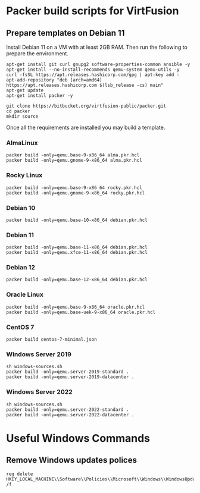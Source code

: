 # Packer build scripts for VirtFusion

## Prepare templates on Debian 11

Install Debian 11 on a VM with at least 2GB RAM. Then run the following to prepare the environment.

```shell
apt-get install git curl gnupg2 software-properties-common ansible -y
apt-get install --no-install-recommends qemu-system qemu-utils -y
curl -fsSL https://apt.releases.hashicorp.com/gpg | apt-key add -
apt-add-repository "deb [arch=amd64] https://apt.releases.hashicorp.com $(lsb_release -cs) main"
apt-get update
apt-get install packer -y

git clone https://bitbucket.org/virtfusion-public/packer.git
cd packer
mkdir source
```

Once all the requirements are installed you may build a template.

### AlmaLinux
```shell
packer build -only=qemu.base-9-x86_64 alma.pkr.hcl
packer build -only=qemu.gnome-9-x86_64 alma.pkr.hcl
```

### Rocky Linux
```shell
packer build -only=qemu.base-9-x86_64 rocky.pkr.hcl
packer build -only=qemu.gnome-9-x86_64 rocky.pkr.hcl
```

### Debian 10
```shell
packer build -only=qemu.base-10-x86_64 debian.pkr.hcl
```

### Debian 11
```shell
packer build -only=qemu.base-11-x86_64 debian.pkr.hcl
packer build -only=qemu.xfce-11-x86_64 debian.pkr.hcl
```

### Debian 12
```shell
packer build -only=qemu.base-12-x86_64 debian.pkr.hcl
```

### Oracle Linux
```shell
packer build -only=qemu.base-9-x86_64 oracle.pkr.hcl
packer build -only=qemu.base-uek-9-x86_64 oracle.pkr.hcl
```

### CentOS 7 
```shell
packer build centos-7-minimal.json
```

### Windows Server 2019
```shell
sh windows-sources.sh
packer build -only=qemu.server-2019-standard .
packer build -only=qemu.server-2019-datacenter .
```

### Windows Server 2022
```shell
sh windows-sources.sh
packer build -only=qemu.server-2022-standard .
packer build -only=qemu.server-2022-datacenter .
```

# Useful Windows Commands

## Remove Windows updates polices

```shell
reg delete HKEY_LOCAL_MACHINE\\Software\\Policies\\Microsoft\\Windows\\WindowsUpdate /f
```